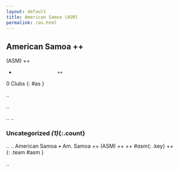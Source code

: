 ```yaml
---
layout: default
title: American Samoa (ASM)
permalink: /as.html
---
```



## American Samoa   ++
(ASM)  ++
-                     ++
0 Clubs
{: #as }


.. 




.. 




.. 
.. 


### Uncategorized _(1)_{:.count}


..
..
American Samoa • Am. Samoa  ++
 (ASM) ++
 ++
_#asm_{: .key} ++
<br>
{: .team #asm }




.. 
 
